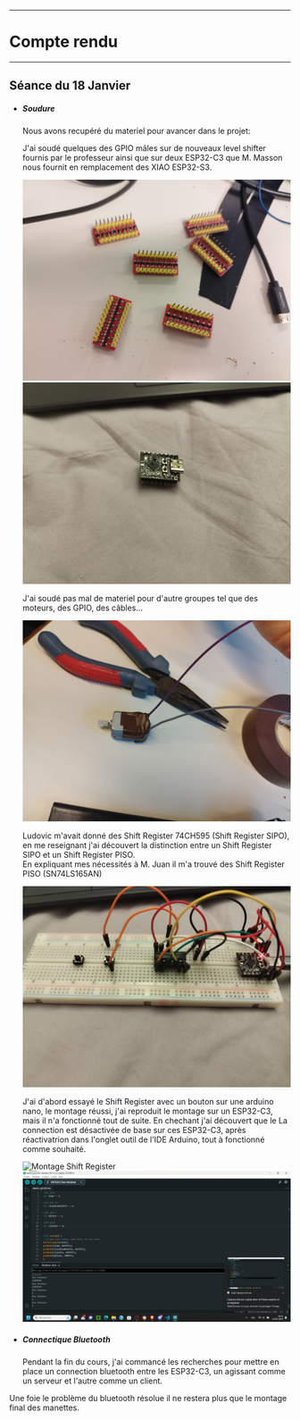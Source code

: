 *******************
# Compte rendu 
*******************
## Séance du 18 Janvier

- ##### Soudure
  Nous avons recupéré du materiel pour avancer dans le projet:  
    
  J'ai soudé quelques des GPIO mâles sur de nouveaux level shifter fournis par le professeur ainsi que sur deux ESP32-C3 que M. Masson nous fournit en   remplacement des XIAO ESP32-S3.
  
  ![Header level shifter](/documentation/Images/headshifter2.png)
  ![ESP32-C3](/documentation/Images/ESP32-C3.png)

  J'ai soudé pas mal de materiel pour d'autre groupes tel que des moteurs, des GPIO, des câbles...
    
  ![soudure moteur](/documentation/Images/soudure_moteur.png)

  Ludovic m'avait donné des Shift Register 74CH595 (Shift Register SIPO), en me reseignant j'ai découvert la distinction entre un Shift Register SIPO et un     Shift Register PISO.  
  En expliquant mes nécessités à M. Juan il m'a trouvé des Shift Register PISO (SN74LS165AN)

  ![Shift Register](/documentation/Images/Shift_Register.png)

  J'ai d'abord essayé le Shift Register avec un bouton sur une arduino nano, le montage réussi, j'ai reproduit le montage sur un ESP32-C3, mais il n'a          fonctionné tout de suite. En chechant j'ai découvert que le La connection est désactivée de base sur ces ESP32-C3, après réactivatrion dans l'onglet outil    de l'IDE Arduino, tout à fonctionné comme souhaité.

  ![Montage Shift Register](/documentation/Images/Montage_Shift_Register.png)
  ![Test Shift Register](/documentation/Images/tst_shift_registers.png)
  
  
- ##### Connectique Bluetooth
  Pendant la fin du cours, j'ai commancé les recherches pour mettre en place un connection bluetooth entre les ESP32-C3, un agissant comme un serveur et     l'autre comme un client.

Une foie le problème du bluetooth résolue il ne restera plus que le montage final des manettes.

